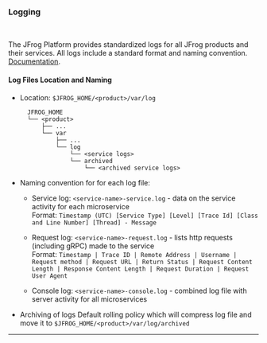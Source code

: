 ### Logging

<br/>

The JFrog Platform provides standardized logs for all JFrog products and their services. All logs include a standard format and naming convention. [Documentation](https://www.jfrog.com/confluence/display/JFROG/Logging).

#### Log Files Location and Naming

- Location: `$JFROG_HOME/<product>/var/log`
  ```
    JFROG_HOME
    └── <product>
        ├── ...
        └── var
            ├── ...
            └── log
                └── <service logs>
                └── archived
                    └── <archived service logs>
  ```

- Naming convention for for each log file: 
  - Service log: `<service-name>-service.log` - data on the service activity for each microservice   
    Format: `Timestamp (UTC) [Service Type] [Level] [Trace Id] [Class and Line Number] [Thread] - Message`  

  - Request log: `<service-name>-request.log` - lists http requests (including gRPC) made to the service  
    Format: `Timestamp | Trace ID | Remote Address | Username | Request method | Request URL | Return Status | Request Content Length | Response Content Length | Request Duration | Request User Agent`  

  - Console log: `<service-name>-console.log` - combined log file with server activity for all microservices


- Archiving of logs
  Default rolling policy which will compress log file and move it to `$JFROG_HOME/<product>/var/log/archived`  

---